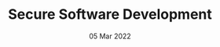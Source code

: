 ---
title: Secure Software Development
subtitle: 
layout: default
modal-id: 1
date: 05 Mar 2022
img: module-4.jpg
thumbnail: module-4.jpg
alt: image-alt
project-date: 20 Sep 2022
tutor: Dr Stelios Sotiriadis
unit: 12
description: Secure Software Development
---